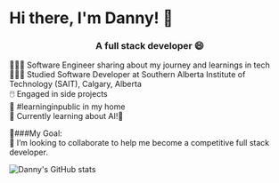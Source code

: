 # Hi there, I'm Danny! 👋
<h3 align="center">
  A full stack developer 😄
</h3>

👩🏻‍💻 Software Engineer sharing about my journey and learnings in tech <br/>
👩🏻‍🎓 Studied Software Developer at Southern Alberta Institute of Technology (SAIT), Calgary, Alberta <br/>
🖱️ Engaged in side projects <br/>
🏡 #learninginpublic in my home <br/>
🌱 Currently learning about AI!🤖<br/>

🎯###My Goal: <br/>
🔭 I’m looking to collaborate to help me become a competitive full stack developer. <br/>

![Danny's GitHub stats](https://github-readme-stats.vercel.app/api?username=Danny2705&show_icons=true&theme=tokyonight)

